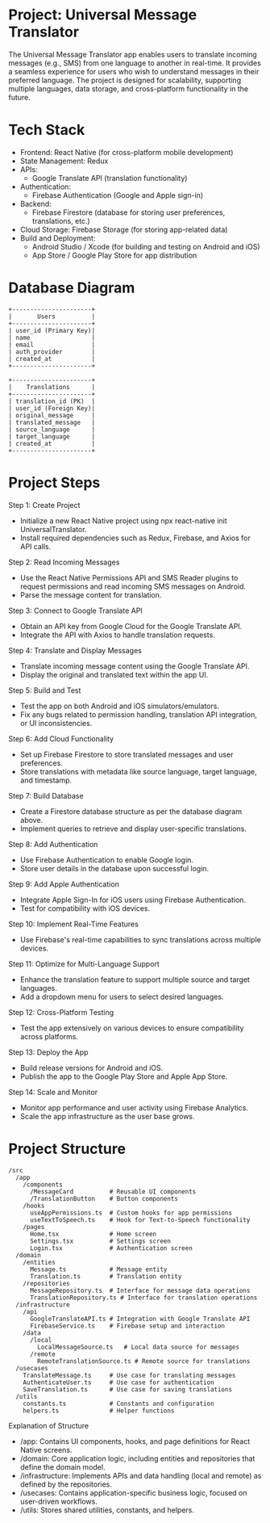 # Project: Universal Message Translator

The Universal Message Translator app enables users to translate incoming messages (e.g., SMS) from one language to another in real-time. It provides a seamless experience for users who wish to understand messages in their preferred language. The project is designed for scalability, supporting multiple languages, data storage, and cross-platform functionality in the future.

# Tech Stack

- Frontend: React Native (for cross-platform mobile development)
- State Management: Redux
- APIs:
  - Google Translate API (translation functionality)
- Authentication:
  - Firebase Authentication (Google and Apple sign-in)
- Backend:
  - Firebase Firestore (database for storing user preferences, translations, etc.)
- Cloud Storage: Firebase Storage (for storing app-related data)
- Build and Deployment:
  - Android Studio / Xcode (for building and testing on Android and iOS)
  - App Store / Google Play Store for app distribution

# Database Diagram

```
+----------------------+
|       Users          |
+----------------------+
| user_id (Primary Key)|
| name                 |
| email                |
| auth_provider        |
| created_at           |
+----------------------+

+----------------------+
|    Translations      |
+----------------------+
| translation_id (PK)  |
| user_id (Foreign Key)|
| original_message     |
| translated_message   |
| source_language      |
| target_language      |
| created_at           |
+----------------------+
```

# Project Steps
Step 1: Create Project
- Initialize a new React Native project using npx react-native init UniversalTranslator.
- Install required dependencies such as Redux, Firebase, and Axios for API calls.

Step 2: Read Incoming Messages
- Use the React Native Permissions API and SMS Reader plugins to request permissions and read incoming SMS messages on Android.
- Parse the message content for translation.

Step 3: Connect to Google Translate API
- Obtain an API key from Google Cloud for the Google Translate API.
- Integrate the API with Axios to handle translation requests.

Step 4: Translate and Display Messages
- Translate incoming message content using the Google Translate API.
- Display the original and translated text within the app UI.

Step 5: Build and Test
- Test the app on both Android and iOS simulators/emulators.
- Fix any bugs related to permission handling, translation API integration, or UI inconsistencies.

Step 6: Add Cloud Functionality
- Set up Firebase Firestore to store translated messages and user preferences.
- Store translations with metadata like source language, target language, and timestamp.

Step 7: Build Database
- Create a Firestore database structure as per the database diagram above.
- Implement queries to retrieve and display user-specific translations.

Step 8: Add Authentication
- Use Firebase Authentication to enable Google login.
- Store user details in the database upon successful login.

Step 9: Add Apple Authentication
- Integrate Apple Sign-In for iOS users using Firebase Authentication.
- Test for compatibility with iOS devices.

Step 10: Implement Real-Time Features
- Use Firebase's real-time capabilities to sync translations across multiple devices.

Step 11: Optimize for Multi-Language Support
- Enhance the translation feature to support multiple source and target languages.
- Add a dropdown menu for users to select desired languages.

Step 12: Cross-Platform Testing
- Test the app extensively on various devices to ensure compatibility across platforms.

Step 13: Deploy the App
- Build release versions for Android and iOS.
- Publish the app to the Google Play Store and Apple App Store.

Step 14: Scale and Monitor
- Monitor app performance and user activity using Firebase Analytics.
- Scale the app infrastructure as the user base grows.

# Project Structure

```
/src
  /app
    /components
      /MessageCard          # Reusable UI components
      /TranslationButton    # Button components
    /hooks
      useAppPermissions.ts  # Custom hooks for app permissions
      useTextToSpeech.ts    # Hook for Text-to-Speech functionality
    /pages
      Home.tsx              # Home screen
      Settings.tsx          # Settings screen
      Login.tsx             # Authentication screen
  /domain
    /entities
      Message.ts            # Message entity
      Translation.ts        # Translation entity
    /repositories
      MessageRepository.ts  # Interface for message data operations
      TranslationRepository.ts # Interface for translation operations
  /infrastructure
    /api
      GoogleTranslateAPI.ts # Integration with Google Translate API
      FirebaseService.ts    # Firebase setup and interaction
    /data
      /local
        LocalMessageSource.ts   # Local data source for messages
      /remote
        RemoteTranslationSource.ts # Remote source for translations
  /usecases
    TranslateMessage.ts     # Use case for translating messages
    AuthenticateUser.ts     # Use case for authentication
    SaveTranslation.ts      # Use case for saving translations
  /utils
    constants.ts            # Constants and configuration
    helpers.ts              # Helper functions

```

Explanation of Structure
- /app: Contains UI components, hooks, and page definitions for React Native screens.
- /domain: Core application logic, including entities and repositories that define the domain model.
- /infrastructure: Implements APIs and data handling (local and remote) as defined by the repositories.
- /usecases: Contains application-specific business logic, focused on user-driven workflows.
- /utils: Stores shared utilities, constants, and helpers.
